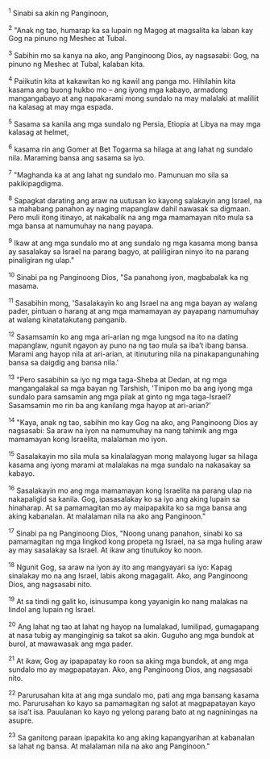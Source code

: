 <sup>1</sup>
Sinabi sa akin ng Panginoon, 

<sup>2</sup>
"Anak ng tao, humarap ka sa lupain ng Magog at magsalita ka laban kay Gog na pinuno ng Meshec at Tubal. 

<sup>3</sup>
Sabihin mo sa kanya na ako, ang Panginoong Dios, ay nagsasabi: Gog, na pinuno ng Meshec at Tubal, kalaban kita. 

<sup>4</sup>
Paiikutin kita at kakawitan ko ng kawil ang panga mo. Hihilahin kita kasama ang buong hukbo mo – ang iyong mga kabayo, armadong mangangabayo at ang napakarami mong sundalo na may malalaki at maliliit na kalasag at may mga espada. 

<sup>5</sup>
Sasama sa kanila ang mga sundalo ng Persia, Etiopia at Libya na may mga kalasag at helmet, 

<sup>6</sup>
kasama rin ang Gomer at Bet Togarma sa hilaga at ang lahat ng sundalo nila. Maraming bansa ang sasama sa iyo. 

<sup>7</sup>
"Maghanda ka at ang lahat ng sundalo mo. Pamunuan mo sila sa pakikipagdigma. 

<sup>8</sup>
Sapagkat darating ang araw na uutusan ko kayong salakayin ang Israel, na sa mahabang panahon ay naging mapanglaw dahil nawasak sa digmaan. Pero muli itong itinayo, at nakabalik na ang mga mamamayan nito mula sa mga bansa at namumuhay na nang payapa. 

<sup>9</sup>
Ikaw at ang mga sundalo mo at ang sundalo ng mga kasama mong bansa ay sasalakay sa Israel na parang bagyo, at paliligiran ninyo ito na parang pinaligiran ng ulap." 

<sup>10</sup>
Sinabi pa ng Panginoong Dios, "Sa panahong iyon, magbabalak ka ng masama. 

<sup>11</sup>
Sasabihin mong, 'Sasalakayin ko ang Israel na ang mga bayan ay walang pader, pintuan o harang at ang mga mamamayan ay payapang namumuhay at walang kinatatakutang panganib. 

<sup>12</sup>
Sasamsamin ko ang mga ari-arian ng mga lungsod na ito na dating mapanglaw, ngunit ngayon ay puno na ng tao mula sa ibaʼt ibang bansa. Marami ang hayop nila at ari-arian, at itinuturing nila na pinakapangunahing bansa sa daigdig ang bansa nila.' 

<sup>13</sup>
"Pero sasabihin sa iyo ng mga taga-Sheba at Dedan, at ng mga mangangalakal sa mga bayan ng Tarshish, 'Tinipon mo ba ang iyong mga sundalo para samsamin ang mga pilak at ginto ng mga taga-Israel? Sasamsamin mo rin ba ang kanilang mga hayop at ari-arian?' 

<sup>14</sup>
"Kaya, anak ng tao, sabihin mo kay Gog na ako, ang Panginoong Dios ay nagsasabi: Sa araw na iyon na namumuhay na nang tahimik ang mga mamamayan kong Israelita, malalaman mo iyon. 

<sup>15</sup>
Sasalakayin mo sila mula sa kinalalagyan mong malayong lugar sa hilaga kasama ang iyong marami at malalakas na mga sundalo na nakasakay sa kabayo. 

<sup>16</sup>
Sasalakayin mo ang mga mamamayan kong Israelita na parang ulap na nakapaligid sa kanila. Gog, ipasasalakay ko sa iyo ang aking lupain sa hinaharap. At sa pamamagitan mo ay maipapakita ko sa mga bansa ang aking kabanalan. At malalaman nila na ako ang Panginoon." 

<sup>17</sup>
Sinabi pa ng Panginoong Dios, "Noong unang panahon, sinabi ko sa pamamagitan ng mga lingkod kong propeta ng Israel, na sa mga huling araw ay may sasalakay sa Israel. At ikaw ang tinutukoy ko noon. 

<sup>18</sup>
Ngunit Gog, sa araw na iyon ay ito ang mangyayari sa iyo: Kapag sinalakay mo na ang Israel, labis akong magagalit. Ako, ang Panginoong Dios, ang nagsasabi nito. 

<sup>19</sup>
At sa tindi ng galit ko, isinusumpa kong yayanigin ko nang malakas na lindol ang lupain ng Israel. 

<sup>20</sup>
Ang lahat ng tao at lahat ng hayop na lumalakad, lumilipad, gumagapang at nasa tubig ay manginginig sa takot sa akin. Guguho ang mga bundok at burol, at mawawasak ang mga pader. 

<sup>21</sup>
At ikaw, Gog ay ipapapatay ko roon sa aking mga bundok, at ang mga sundalo mo ay magpapatayan. Ako, ang Panginoong Dios, ang nagsasabi nito. 

<sup>22</sup>
Parurusahan kita at ang mga sundalo mo, pati ang mga bansang kasama mo. Parurusahan ko kayo sa pamamagitan ng salot at magpapatayan kayo sa isaʼt isa. Pauulanan ko kayo ng yelong parang bato at ng nagniningas na asupre. 

<sup>23</sup>
Sa ganitong paraan ipapakita ko ang aking kapangyarihan at kabanalan sa lahat ng bansa. At malalaman nila na ako ang Panginoon."
